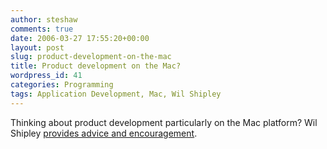 ```yaml
---
author: steshaw
comments: true
date: 2006-03-27 17:55:20+00:00
layout: post
slug: product-development-on-the-mac
title: Product development on the Mac?
wordpress_id: 41
categories: Programming
tags: Application Development, Mac, Wil Shipley
---
```


Thinking about product development particularly on the Mac platform? Wil Shipley [provides advice and encouragement](http://wilshipley.com/blog/2005/06/student-talk-from-wwdc-2005.html).
